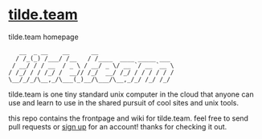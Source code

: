 # [tilde.team](https://tilde.team/)

tilde.team homepage

```
   __  _ __    __      __
  / /_(_) /___/ /__   / /____  ____ _____ ___
 / __/ / / __  / _ \ / __/ _ \/ __ `/ __ `__ \
/ /_/ / / /_/ /  __// /_/  __/ /_/ / / / / / /
\__/_/_/\__,_/\___(_)__/\___/\__,_/_/ /_/ /_/
```

tilde.team is one tiny standard unix computer in the cloud that anyone can use and learn to use in the shared pursuit of cool sites and unix tools.

this repo contains the frontpage and wiki for tilde.team. feel free to send pull requests or [sign up](https://tilde.team/signup/) for an account! thanks for checking it out.
